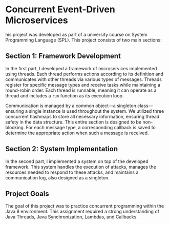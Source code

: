 # Concurrent Event-Driven Microservices
his project was developed as part of a university course on System Programming Language (SPL).
This project consists of two main sections:

## Section 1: Framework Development

In the first part, I developed a framework of microservices implemented using threads. Each thread performs actions according to its definition and communicates with other threads via various types of messages. Threads register for specific message types and receive tasks while maintaining a round-robin order. Each thread is runnable, meaning it can operate as a thread and includes a `run` function as its execution loop.

Communication is managed by a common object—a singleton class—ensuring a single instance is used throughout the system. We utilized three concurrent hashmaps to store all necessary information, ensuring thread safety in the data structure. This entire section is designed to be non-blocking. For each message type, a corresponding callback is saved to determine the appropriate action when such a message is received.

## Section 2: System Implementation

In the second part, I implemented a system on top of the developed framework. This system handles the execution of attacks, manages the resources needed to respond to these attacks, and maintains a communication log, also designed as a singleton.

## Project Goals

The goal of this project was to practice concurrent programming within the Java 8 environment. This assignment required a strong understanding of Java Threads, Java Synchronization, Lambdas, and Callbacks.
